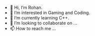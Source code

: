- 👋 Hi, I’m Rohan.
- 👀 I’m interested in Gaming and Coding.
- 🌱 I’m currently learning C++.
- 💞️ I’m looking to collaborate on ...
- 📫 How to reach me ...

<!---
RoNzzzz/RoNzzzz is a ✨ special ✨ repository because its `README.md` (this file) appears on your GitHub profile.
You can click the Preview link to take a look at your changes.
--->
